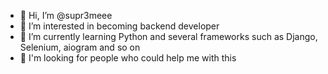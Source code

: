 - 👋 Hi, I’m @supr3meee
- 👀 I’m interested in becoming backend developer
- 🌱 I’m currently learning Python and several frameworks such as Django, Selenium, aiogram and so on
- 💞️ I'm looking for people who could help me with this

<!---
supr3meee/supr3meee is a ✨ special ✨ repository because its `README.md` (this file) appears on your GitHub profile.
You can click the Preview link to take a look at your changes.
--->
